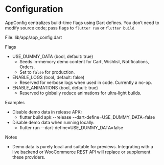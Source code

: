 # Configuration

AppConfig centralizes build-time flags using Dart defines. You don’t need to modify source code; pass flags to `flutter run` or `flutter build`.

File: lib/app/app_config.dart

Flags
- USE_DUMMY_DATA (bool, default: true)
  - Seeds in-memory demo content for Cart, Wishlist, Notifications, Orders.
  - Set to `false` for production.
- ENABLE_LOGS (bool, default: false)
  - Reserved for verbose logs when used in code. Currently a no-op.
- ENABLE_ANIMATIONS (bool, default: true)
  - Reserved to globally reduce animations for ultra‑light builds.

Examples
- Disable demo data in release APK:
  - flutter build apk --release --dart-define=USE_DUMMY_DATA=false
- Disable demo data when running locally:
  - flutter run --dart-define=USE_DUMMY_DATA=false

Notes
- Demo data is purely local and suitable for previews. Integrating with a live backend or WooCommerce REST API will replace or supplement these providers.

